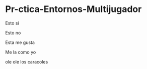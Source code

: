 # Pr-ctica-Entornos-Multijugador

Esto si

Esto no

Esta me gusta

Me la como yo

ole ole los caracoles

